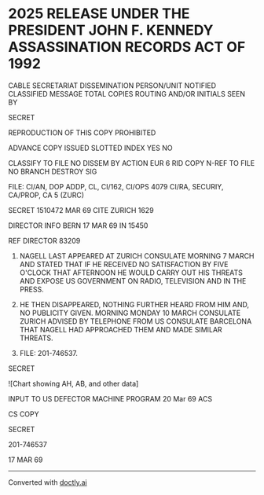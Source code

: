 # 2025 RELEASE UNDER THE PRESIDENT JOHN F. KENNEDY ASSASSINATION RECORDS ACT OF 1992

CABLE SECRETARIAT DISSEMINATION
PERSON/UNIT NOTIFIED
CLASSIFIED MESSAGE
TOTAL COPIES ROUTING AND/OR INITIALS SEEN BY

SECRET

REPRODUCTION OF THIS COPY PROHIBITED

ADVANCE COPY ISSUED SLOTTED
INDEX YES NO

CLASSIFY TO FILE NO
DISSEM BY
ACTION EUR 6 RID COPY
N-REF TO FILE NO
BRANCH DESTROY SIG

FILE: CI/AN, DOP ADDP, CL, CI/162, CI/OPS
4079 CI/RA, SECURIY, CA/PROP, CA 5 (ZURC)

SECRET 1510472 MAR 69 CITE ZURICH 1629

DIRECTOR INFO BERN 17 MAR 69 IN 15450

REF DIRECTOR 83209

1. NAGELL LAST APPEARED AT ZURICH CONSULATE MORNING 7 MARCH AND STATED THAT IF HE RECEIVED NO SATISFACTION BY
   FIVE O'CLOCK THAT AFTERNOON HE WOULD CARRY OUT HIS THREATS AND EXPOSE US GOVERNMENT ON RADIO, TELEVISION AND IN THE PRESS.

2. HE THEN DISAPPEARED, NOTHING FURTHER HEARD FROM HIM AND, NO PUBLICITY GIVEN. MORNING MONDAY 10 MARCH CONSULATE ZURICH ADVISED BY TELEPHONE FROM US CONSULATE BARCELONA THAT NAGELL HAD APPROACHED THEM AND MADE SIMILAR THREATS.

3. FILE: 201-746537.

SECRET

![Chart showing AH, AB, and other data]

INPUT TO US DEFECTOR MACHINE PROGRAM
20 Mar 69 ACS

CS COPY

SECRET

201-746537

17 MAR 69


---
Converted with [doctly.ai](https://doctly.ai)